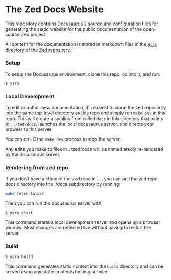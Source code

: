# The Zed Docs Website

This repository contains [Docusaurus 2](https://docusaurus.io/)
source and configuration files for generating the static website
for the public documentation of the open-source Zed project.

All content for the documentation is stored in markdown files
in the [`docs` directory](https://github.com/brimdata/zed/tree/main/docs)
of the
[Zed repository](https://github.com/brimdata/zed).

### Setup

To setup the Docusaurus environment, clone this repo, cd into it, and run:
```
$ yarn
```

### Local Development

To edit or author new documentation, it's easiest to clone the zed repository
into the same top-level directory as this repo and simply run `make dev`
in this repo.  This will create a symlink from called `docs` in
this directory that points to `../zed/docs`, launches the local docusaurus
server, and directs your browser to this server.

You can ctrl-C the `make dev` process to stop the server.

Any edits you make to files in ../zed/docs will be immediatedly re-rendered
by the docusaurus server.

### Rendering from zed repo

If you don't have a clone of the zed repo in `..`, you can pull the
zed repo docs directory into the ./docs subdirectory by running:
```bash
make fetch-latest
```
Then you can run the docusaurus server with:
```
$ yarn start
```
This command starts a local development server and opens up a browser window. Most changes are reflected live without having to restart the server.

### Build

```
$ yarn build
```

This command generates static content into the `build` directory and can be served using any static contents hosting service.
